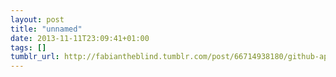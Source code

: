 ```yaml
---
layout: post
title: "unnamed"
date: 2013-11-11T23:09:41+01:00
tags: []
tumblr_url: http://fabiantheblind.tumblr.com/post/66714938180/github-app-from-fabiantheblind-on-vimeo
---
```

